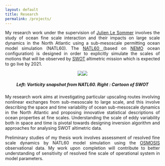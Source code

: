 ```yaml
---
layout: default
title: Research
permalink: /projects/
---
```


<p style='text-align: justify;'>
My research work under the supervision of <a href="http://lesommer.github.io/ " target="_blank">Julien Le Sommer</a> involves the study of ocean fine scale interaction and their impacts on large scale dynamics in the North Atlantic using a sub-mesoscale permitting ocean model simulation (NATL60). The <a href="http://meom-group.github.io/swot-natl60/" target="_blank"> NATL60 </a> (based on <a href="http://www.nemo-ocean.eu" target="_blank"> NEMO</a> ocean configuration) is designed in order to explicitly simulate the scales of motions that will be observed by <a href="http://swot.jpl.nasa.gov" target="_blank">SWOT</a> altimetric mission which is expected to go live by 2021.</p>

<p></p>

<div style="display: flex; justify-content: center;">
<img src="{{site.baseurl}}/img/NATL60_white.png" align="middle" style="width:auto;height:auto;max-width: 35.0% ;">
<img src="{{site.baseurl}}/img/SWOT_design.png" align="middle" style="width:auto;height:auto;max-width: 40.0% ;">
</div>

<p></p>
<h5> <p style='text-align: center;'>  Left: Vorticity snapshot from NATL60. Right : Cartoon of SWOT </p> </h5>
<p></p>
<p style='text-align: justify;'>
My research work aims at investigating particular upscaling routes involving nonlinear exchanges from sub-mesoscale to large scale, and this involve describing the space and time variability of ocean sub-mesoscale dynamics in the North Atlantic and proposing innovative statistical descriptions of ocean properties at fine scales. Understanding the scale of eddy variability both in space and time is pivotal towards designing inversion algorithm and approaches for analysing SWOT altimetric data. </p>

<p style='text-align: justify;'>
Preliminary studies of my thesis work involves assessment of resolved fine scale dynamics by NATL60 model simulation using the <a href="http://www.osmosis.ac.uk" target="_blank">OSMOSIS</a> observational data. My work upon completion will contribute to better understanding of sensitivity of resolved fine scale of operational system in model parameters.</p>
